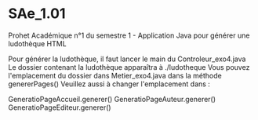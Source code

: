 # SAe_1.01
Prohet Académique n°1 du semestre 1 - Application Java pour générer une ludothèque HTML

Pour générer la ludothèque, il faut lancer le main du Controleur_exo4.java
Le dossier contenant la ludothèque apparaîtra à ./ludotheque
Vous pouvez l'emplacement du dossier dans Metier_exo4.java dans la méthode genererPages()
Veuillez aussi à changer l'emplacement dans :

GeneratioPageAccueil.generer()
GeneratioPageAuteur.generer()
GeneratioPageEditeur.generer()
